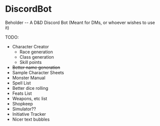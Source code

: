 # DiscordBot
Beholder -- A D&D Discord Bot
(Meant for DMs, or whoever wishes to use it)

TODO: 
- Character Creator
  - Race generation
  - Class generation
  - Skill points
- ~~Better name generation~~
- Sample Character Sheets
- Monster Manual
- Spell List
- Better dice rolling
- Feats List
- Weapons, etc list
- Shopkeep
- Simulator??
- Initiative Tracker
- Nicer text bubbles
